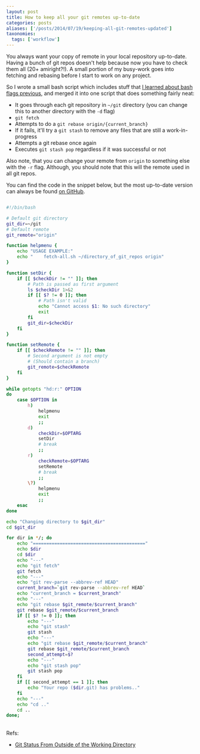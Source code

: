 ```yaml
---
layout: post
title: How to keep all your git remotes up-to-date
categories: posts
aliases: ['/posts/2014/07/19/keeping-all-git-remotes-updated']
taxonomies:
  tags: ['workflow']
---
```


You always want your copy of remote in your local repository up-to-date. Having a bunch of git repos doesn't help because now you have to check them all (20+ amiright?!). A small portion of my busy-work goes into fetching and rebasing before I start to work on any project.

So I wrote a small bash script which includes stuff that [I learned about bash flags previous][bash-flag], and merged it into one script that does something fairly neat:

- It goes through each git repository in `~/git` directory (you can change this to another directory with the `-d` flag)
- `git fetch`
- Attempts to do a `git rebase origin/{current_branch}`
- If it fails, it'll try a `git stash` to remove any files that are still a work-in-progress
- Attempts a git rebase once again
- Executes `git stash pop` regardless if it was successful or not

Also note, that you can change your remote from `origin` to something else with the `-r` flag. Although, you should note that this will the remote used in all git repos.

You can find the code in the snippet below, but the most up-to-date version can always be found [on GitHub][github-link].
<br>

~~~ bash

#!/bin/bash

# Default git directory
git_dir=~/git
# Default remote
git_remote="origin"

function helpmenu {
    echo "USAGE EXAMPLE:"
    echo "    fetch-all.sh ~/directory_of_git_repos origin"
}

function setDir {
    if [[ $checkDir != "" ]]; then
        # Path is passed as first argument
        ls $checkDir 1>&2
        if [[ $? != 0 ]]; then
            # Path isn't valid
            echo "Cannot access $1: No such directory"
            exit
        fi
        git_dir=$checkDir
    fi
}

function setRemote {
    if [[ $checkRemote != "" ]]; then
        # Second argument is not empty
        # (Should contain a branch)
        git_remote=$checkRemote
    fi
}

while getopts "hd:r:" OPTION
do
    case $OPTION in
        h)
            helpmenu
            exit
            ;;
        d)
            checkDir=$OPTARG
            setDir
            # break
            ;;
        r)
            checkRemote=$OPTARG
            setRemote
            # break
            ;;
        \?)
            helpmenu
            exit
            ;;
    esac
done

echo "Changing directory to $git_dir"
cd $git_dir

for dir in */; do
    echo "=========================================="
    echo $dir
    cd $dir
    echo "---"
    echo "git fetch"
    git fetch
    echo "---"
    echo "git rev-parse --abbrev-ref HEAD"
    current_branch=`git rev-parse --abbrev-ref HEAD`
    echo "current_branch = $current_branch"
    echo "---"
    echo "git rebase $git_remote/$current_branch"
    git rebase $git_remote/$current_branch
    if [[ $? != 0 ]]; then
        echo "---"
        echo "git stash"
        git stash
        echo "---"
        echo "git rebase $git_remote/$current_branch"
        git rebase $git_remote/$current_branch
        second_attempt=$?
        echo "---"
        echo "git stash pop"
        git stash pop
    fi
    if [[ second_attempt == 1 ]]; then
        echo "Your repo ($dir.git) has problems.."
    fi
    echo "---"
    echo "cd .."
    cd ..
done;

~~~

<br>
Refs: 

-   [Git Status From Outside of the Working Directory][git-working-dir]

[git-working-dir]: http://www.bubblefoundry.com/blog/2011/02/git-status-from-outside-of-the-working-directory/
[bash-flag]: /posts/2013/05/26/different-ways-to-implement-flags-in-bash/
[github-link]: https://github.com/jonalmeida/snippets/blob/master/git/fetch-all.sh